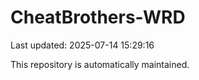 # CheatBrothers-WRD

Last updated: 2025-07-14 15:29:16

This repository is automatically maintained.
